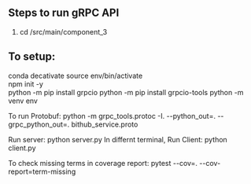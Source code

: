 ## Steps to run gRPC API
1. cd /src/main/component_3


## To setup:
conda decativate
source env/bin/activate  
npm init -y  
python -m pip install grpcio
python -m pip install grpcio-tools
python -m venv env   


To run Protobuf:
python -m grpc_tools.protoc -I. --python_out=. --grpc_python_out=. bithub_service.proto

Run server: python server.py
In differnt terminal, Run Client: python client.py


To check missing terms in coverage report:
 pytest --cov=. --cov-report=term-missing 